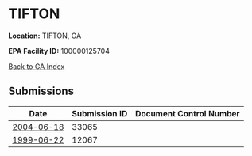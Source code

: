 # TIFTON

**Location:** TIFTON, GA

**EPA Facility ID:** 100000125704

[Back to GA Index](../../index.md)

## Submissions

| Date | Submission ID | Document Control Number |
|------|--------------|-------------------------|
| [2004-06-18](submissions/33065.md) | 33065 |  |
| [1999-06-22](submissions/12067.md) | 12067 |  |
